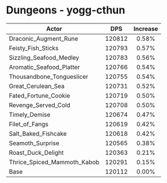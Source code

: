 # Dungeons - yogg-cthun
| Actor | DPS | Increase |
|---|:---:|:---:|
|Draconic_Augment_Rune|120812|0.58%|
|Feisty_Fish_Sticks|120793|0.57%|
|Sizzling_Seafood_Medley|120783|0.56%|
|Aromatic_Seafood_Platter|120766|0.54%|
|Thousandbone_Tongueslicer|120755|0.54%|
|Great_Cerulean_Sea|120731|0.52%|
|Fated_Fortune_Cookie|120719|0.50%|
|Revenge_Served_Cold|120708|0.50%|
|Timely_Demise|120674|0.47%|
|Filet_of_Fangs|120619|0.42%|
|Salt_Baked_Fishcake|120618|0.42%|
|Seamoth_Surprise|120565|0.38%|
|Roast_Duck_Delight|120363|0.21%|
|Thrice_Spiced_Mammoth_Kabob|120291|0.15%|
|Base|120112|0.00%|
